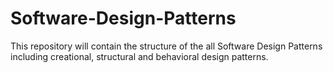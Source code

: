 # Software-Design-Patterns
This repository will contain the structure of the all Software Design Patterns including creational, structural and behavioral design patterns.  
